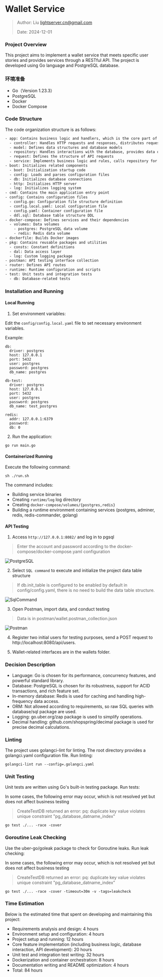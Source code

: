 Wallet Service
==

> Author: Liu <lightserver.cn@gmail.com>
>
> Date: 2024-12-01


### Project Overview

This project aims to implement a wallet service that meets specific user stories and provides services through a RESTful API. The project is developed using Go language and PostgreSQL database.

### 环境准备

- Go（Version 1.23.3）
- PostgreSQL
- Docker
- Docker Compose

### Code Structure

The code organization structure is as follows:

```sh
- app: Contains business logic and handlers, which is the core part of the project
  - controller: Handles HTTP requests and responses, distributes requests, and returns service responses
  - model: Defines data structures and database models
  - repository: Handles interactions with the database, provides data operation interfaces
  - request: Defines the structure of API requests
  - service: Implements business logic and rules, calls repository for data operations
- boot: Initializes related components
  - boot: Initialization startup code
  - config: Loads and parses configuration files
  - db: Initializes database connections
  - http: Initializes HTTP server
  - log: Initializes logging system
- cmd: Contains the main application entry point
- config: Contains configuration files
  - config.go: Configuration file structure definition
  - config.local.yaml: Local configuration file
  - config.yaml: Container configuration file
  - ddl.sql: Database table structure DDL
- docker-compose: Defines services and their dependencies
  - volumes: Data volumes
    - postgres: PostgreSQL data volume
    - redis: Redis data volume
- dockerfile: Builds Docker images
- pkg: Contains reusable packages and utilities
  - consts: Constant definitions
  - dal: Data access layer
  - log: Custom logging package
- postman: API testing interface collection
- router: Defines API routes
- runtime: Runtime configuration and scripts
- test: Unit tests and integration tests
  - db: Database-related tests
```

### Installation and Running

#### Local Running

1. Set environment variables:

Edit the `config/config.local.yaml` file to set necessary environment variables.

Example:

```shell
db:
  driver: postgres
  host: 127.0.0.1
  port: 5432
  user: postgres
  password: postgres
  db_name: postgres

db-test:
  driver: postgres
  host: 127.0.0.1
  port: 5432
  user: postgres
  password: postgres
  db_name: test_postgres

redis:
  addr: 127.0.0.1:6379
  password:
  db: 0
```

2. Run the application:

```shell
go run main.go
```

#### Containerized Running

Execute the following command:

```shell
sh ./run.sh
```

The command includes:
- Building service binaries
- Creating `runtime/log` log directory
- Creating `docker-compose/volumes/{postgres,redis}`
- Building a runtime environment containing services (postgres, adminer, redis, redis-commander, golang)

#### API Testing

1. Access `http://127.0.0.1:8082/` and log in to pgsql

> Enter the account and password according to the docker-compose/docker-compose.yaml configuration

![PostgreSQL](./pics/PostgreSQL.png)

2. Select `SQL command` to execute and initialize the project data table structure

> If db.init_table is configured to be enabled by default in config/config.yaml, there is no need to build the data table structure.

![SqlCommand](./pics/SqlCommand.png)

3. Open Postman, import data, and conduct testing

> Data is in postman/wallet.postman_collection.json

![Postman](./pics/Postman.png)

4. Register two initial users for testing purposes, send a POST request to http://localhost:8080/api/users.

5. Wallet-related interfaces are in the wallets folder.

### Decision Description

- Language: Go is chosen for its performance, concurrency features, and powerful standard library.
- Database: PostgreSQL is chosen for its robustness, support for ACID transactions, and rich feature set.
- In-memory database: Redis is used for caching and handling high-frequency data access.
- ORM: Not allowed according to requirements, so raw SQL queries with database/sql package are used.
- Logging: go.uber.org/zap package is used to simplify operations.
- Decimal handling: github.com/shopspring/decimal package is used for precise decimal calculations.


### Linting

The project uses golangci-lint for linting. The root directory provides a golangci.yaml configuration file. Run linting:

```shell
golangci-lint run --config=.golangci.yaml
```

### Unit Testing

Unit tests are written using Go's built-in testing package. Run tests:

In some cases, the following error may occur, which is not resolved yet but does not affect business testing

> CreateTestDB returned an error: pq: duplicate key value violates unique constraint "pg_database_datname_index"

```shell
go test ./... -race -cover
```

### Goroutine Leak Checking

Use the uber-go/goleak package to check for Goroutine leaks. Run leak checking:

In some cases, the following error may occur, which is not resolved yet but does not affect business testing

> CreateTestDB returned an error: pq: duplicate key value violates unique constraint "pg_database_datname_index"

```shell
go test ./... -race -cover -timeout=30m -v -tags=leakcheck
```

### Time Estimation

Below is the estimated time that spent on developing and maintaining this project:

- Requirements analysis and design: 4 hours
- Environment setup and configuration: 4 hours
- Project setup and running: 12 hours
- Core feature implementation (including business logic, database interaction, API development): 20 hours
- Unit test and integration test writing: 32 hours
- Dockerization and container orchestration: 8 hours
- Documentation writing and README optimization: 4 hours
- Total: 84 hours
